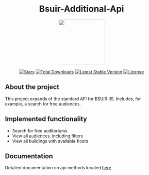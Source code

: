 <h1 align="center">Bsuir-Additional-Api</h1>
<p align="center"><img src="https://iti.bsuir.by/files/specialties/BGUIR-logo.jpg" height=150></p>

<p align="center">
<a href="https://github.com/N1ghtF1re/Bsuir-Additional-Api/stargazers"><img src="https://img.shields.io/github/stars/N1ghtF1re/Bsuir-Additional-Api.svg" alt="Stars"></a>
<a href="https://github.com/N1ghtF1re/Bsuir-Additional-Api/releases"><img src="https://img.shields.io/badge/downloads-4-brightgreen.svg" alt="Total Downloads"></a>
<a href="https://github.com/N1ghtF1re/Bsuir-Additional-Api/releases"><img src="https://img.shields.io/github/tag/N1ghtF1re/Bsuir-Additional-Api.svg" alt="Latest Stable Version"></a>
<a href="https://github.com/N1ghtF1re/Bsuir-Additional-Api/blob/master/LICENSE"><img src="https://img.shields.io/github/license/N1ghtF1re/Bsuir-Additional-Api.svg" alt="License"></a>
</p>
</p>

## About the project
This project expands of the standard API for BSUIR IIS. Includes, for example, a search for free audiences.

## Implemented functionality
- Search for free auditoriums
- View all audiences, including filters
- View all buildings with available floors

## Documentation
Detailed documentation on api methods located [here](https://github.com/N1ghtF1re/Bsuir-Additional-Api/tree/master/api-docs)
